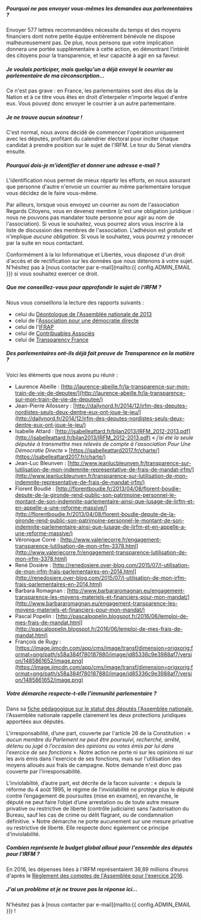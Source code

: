 ##### Pourquoi ne pas envoyer vous-mêmes les demandes aux parlementaires ?

Envoyer 577 lettres recommandées nécessite du temps et des moyens financiers dont notre petite équipe entièrement bénévole ne dispose malheureusement pas. De plus, nous pensons que votre implication donnera une portée supplémentaire à cette action, en démontrant l'intérêt des citoyens pour la transparence, et leur capacité à agir en sa faveur.

##### Je voulais participer, mais quelqu'un a déjà envoyé le courrier au parlementaire de ma circonscription…

Ce n'est pas grave : en France, les parlementaires sont des élus de la Nation et à ce titre vous êtes en droit d’interpeler n'importe lequel d'entre eux. Vous pouvez donc envoyer le courrier à un autre parlementaire.

##### Je ne trouve aucun sénateur !

C'est normal, nous avons décidé de commencer l'opération uniquement avec les députés, profitant du calendrier électoral pour inciter chaque candidat à prendre position sur le sujet de l'IRFM. Le tour du Sénat viendra ensuite.

##### Pourquoi dois-je m'identifier et donner une adresse e-mail ?

L'identification nous permet de mieux répartir les efforts, en nous assurant que personne d'autre n'envoie un courrier au même parlementaire lorsque vous décidez de le faire vous-même.

Par ailleurs, lorsque vous envoyez un courrier au nom de l'association Regards Citoyens, vous en devenez membre (c'est une obligation juridique : nous ne pouvons pas mandater toute personne pour agir au nom de l'association).  Si vous le souhaitez, vous pourrez alors vous inscrire à la liste de discussion des membres de l'association.  L'adhésion est *gratuite* et n'implique *aucune obligation*.  Si vous le souhaitez, vous pourrez y renoncer par la suite en nous contactant.

Conformément à la loi Informatique et Libertés, vous disposez d'un droit d'accès et de rectification sur les données que nous détenons à votre sujet.  N'hésitez pas à [nous contacter par e-mail](mailto:{{ config.ADMIN_EMAIL }}) si vous souhaitez exercer ce droit.

##### Que me conseillez-vous pour approfondir le sujet de l'IRFM ?

Nous vous conseillons la lecture des rapports suivants :

* celui du [Déontologue de l'Assemblée nationale de 2013](http://www.assemblee-nationale.fr/qui/deontologue-rapport-2013.pdf?)
* celui de l'[Association pour une démocratie directe](http://www.pour-une-democratie-directe.fr/documents/Rapport-AP1DD-01_IRFM.pdf?)
* celui de l'[IFRAP](http://www.ifrap.org/etat-et-collectivites/indemnite-de-representation-et-de-frais-de-mandats-irfm-et-amendement-courson?)
* celui de [Contribuables Associés](http://www.contribuables.org/2015/12/frais-de-mandat-pour-un-controle-systematique/?)
* celui de [Transparency France](https://transparency-france.org/wp-content/uploads/2016/10/Pr%C3%A9voir-la-publication-par-les-parlementaires-des-d%C3%A9penses-prises-en-charge-par-leurs-indemnit%C3%A9s-repr%C3%A9sentatives-de-frais-de-mandat-V2.pdf?)

##### Des parlementaires ont-ils déjà fait preuve de Transparence en la matière ?

Voici les éléments que nous avons pu réunir :

* Laurence Abeille : [http://laurence-abeille.fr/la-transparence-sur-mon-train-de-vie-de-deputee/](http://laurence-abeille.fr/la-transparence-sur-mon-train-de-vie-de-deputee/)
* Jean-Pierre Allossery : [http://dailynord.fr/2014/12/irfm-des-deputes-nordistes-seuls-deux-dentre-eux-ont-joue-le-jeu/](http://dailynord.fr/2014/12/irfm-des-deputes-nordistes-seuls-deux-dentre-eux-ont-joue-le-jeu/)
* Isabelle Attard : [http://isabelleattard.fr/bilan2013/IRFM_2012-2013.pdf](http://isabelleattard.fr/bilan2013/IRFM_2012-2013.pdf) « *j’ai été la seule députée à transmettre mes relevés de compte à l’association Pour Une Démocratie Directe* » [https://isabelleattard2017.fr/charte/](https://isabelleattard2017.fr/charte/)
* Jean-Luc Bleunven : [http://www.jeanlucbleunven.fr/transparence-sur-lutilisation-de-mon-indemnite-representative-de-frais-de-mandat-irfm/](http://www.jeanlucbleunven.fr/transparence-sur-lutilisation-de-mon-indemnite-representative-de-frais-de-mandat-irfm/)
* Florent Boudié : [http://florentboudie.fr/2013/04/08/florent-boudie-depute-de-la-gironde-rend-public-son-patrimoine-personnel-le-montant-de-son-indemnite-parlementaire-ainsi-que-lusage-de-lirfm-et-en-appelle-a-une-reforme-massive/](http://florentboudie.fr/2013/04/08/florent-boudie-depute-de-la-gironde-rend-public-son-patrimoine-personnel-le-montant-de-son-indemnite-parlementaire-ainsi-que-lusage-de-lirfm-et-en-appelle-a-une-reforme-massive/)
* Véronique Corré : [http://www.valeriecorre.fr/engagement-transparence-lutilisation-de-mon-irfm-3378.html](http://www.valeriecorre.fr/engagement-transparence-lutilisation-de-mon-irfm-3378.html)
* René Dosière : [http://renedosiere.over-blog.com/2015/07/l-utilisation-de-mon-irfm-frais-parlementaires-en-2014.html](http://renedosiere.over-blog.com/2015/07/l-utilisation-de-mon-irfm-frais-parlementaires-en-2014.html)
* Barbara Romagnan : [http://www.barbararomagnan.eu/engagement-transparence-les-moyens-materiels-et-financiers-pour-mon-mandat/](http://www.barbararomagnan.eu/engagement-transparence-les-moyens-materiels-et-financiers-pour-mon-mandat/)
* Pascal Popelin : [http://pascalpopelin.blogspot.fr/2016/06/lemploi-de-mes-frais-de-mandat.html](http://pascalpopelin.blogspot.fr/2016/06/lemploi-de-mes-frais-de-mandat.html)
* François de Rugy : [https://image.jimcdn.com/app/cms/image/transf/dimension=origxorig:format=png/path/s58a384f780187880/image/id85336c9e3988af7/version/1485861652/image.png](https://image.jimcdn.com/app/cms/image/transf/dimension=origxorig:format=png/path/s58a384f780187880/image/id85336c9e3988af7/version/1485861652/image.png)

##### Votre démarche respecte-t-elle l'immunité parlementaire ?

Dans sa [fiche pédagogique sur le statut des députés l'Assemblée nationale](http://www2.assemblee-nationale.fr/decouvrir-l-assemblee/role-et-pouvoirs-de-l-assemblee-nationale/le-depute/le-statut-du-depute?), l'Assemblée nationale rappelle clairement les deux protections juridiques apportées aux députés.

L'irresponsabilité, d’une part, couverte par l'article 26 de la Constitution : « *aucun membre du Parlement ne peut être poursuivi, recherché, arrêté, détenu ou jugé à l’occasion des opinions ou votes émis par lui dans l’exercice de ses fonctions* ». Notre action ne porte ni sur les opinions ni sur les avis émis dans l'exercice de ses fonctions, mais sur l'utilisation des moyens alloués aux frais de campagne. Notre demande n'est donc pas couverte par l'irresponsabilité.

L'inviolabilité, d’autre part, est décrite de la facon suivante : « depuis la réforme du 4 août 1995, le régime de l’inviolabilité ne protège plus le député contre l’engagement de poursuites (mise en examen), en revanche, le député ne peut faire l’objet d’une arrestation ou de toute autre mesure privative ou restrictive de liberté (contrôle judiciaire) sans l’autorisation du Bureau, sauf les cas de crime ou délit flagrant, ou de condamnation définitive. » Notre démarche ne porte aucunement sur une mesure privative ou restrictive de liberté. Elle respecte donc également ce principe d'inviolabilité.

##### Combien représente le budget global alloué pour l'ensemble des députés pour l'IRFM ?

En 2016, les dépenses liées à l'IRFM représentaient 38,89 millions d’euros d'après le [Règlement des comptes de l'Assemblée pour l'exercice 2016](http://www2.assemblee-nationale.fr/static/comptes/comptes_2016_rapport_questeurs.pdf#page=57?).

##### J'ai un problème et je ne trouve pas la réponse ici…

N'hésitez pas à [nous contacter par e-mail](mailto:{{ config.ADMIN_EMAIL }}) !

